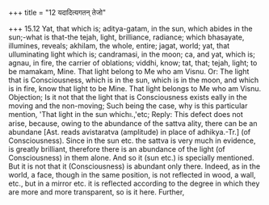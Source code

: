 +++
title = "12 यदादित्यगतन् तेजो"

+++
15.12 Yat, that which is; aditya-gatam, in the sun, which abides in the
sun;-what is that-the tejah, light, brilliance, radiance; which
bhasayate, illumines, reveals; akhilam, the whole, entire; jagat, world;
yat, that ulluminating light which is; candramasi, in the moon; ca, and
yat, which is; agnau, in fire, the carrier of oblations; viddhi, know;
tat, that; tejah, light; to be mamakam, Mine. That light belong to Me
who am Visnu. Or: The light that is Consciousness, which is in the sun,
which is in the moon, and which is in fire, know that light to be Mine.
That light belongs to Me who am Visnu. Objection; Is it not that the
light that is Consciousness exists eally in the moving and the
non-moving; Such being the case, why is this particular mention, 'That
light in the sun which৷৷.,'etc; Reply: This defect does not arise,
because, owing to the abundance of the sattva ality, there can be an
abundane \[Ast. reads avistaratva (amplitude) in place of adhikya.-Tr.\]
(of Consciousness). Since in the sun etc. the sattva is very much in
evidence, is greatly brilliant, therefore there is an abundance of the
light (of Consciousness) in them alone. And so it (sun etc.) is
specially mentioned. But it is not that it (Consciousness) is abundant
only there. Indeed, as in the world, a face, though in the same
position, is not reflected in wood, a wall, etc., but in a mirror etc.
it is reflected according to the degree in which they are more and more
transparent, so is it here. Further,
